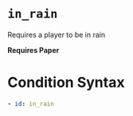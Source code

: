 # `in_rain`

Requires a player to be in rain

**Requires Paper**

# Condition Syntax
```yaml
- id: in_rain
```
